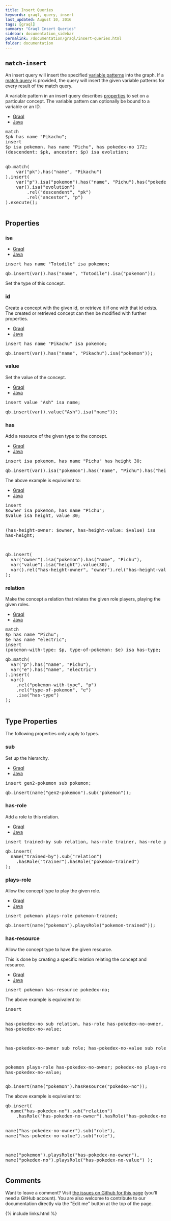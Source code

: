 ```yaml
---
title: Insert Queries
keywords: graql, query, insert
last_updated: August 10, 2016
tags: [graql]
summary: "Graql Insert Queries"
sidebar: documentation_sidebar
permalink: /documentation/graql/insert-queries.html
folder: documentation
---
```


## `match-insert`
An insert query will insert the specified [variable
patterns](#variable-patterns) into the graph. If a [match
query](match-queries.html) is provided, the query will insert the given variable
patterns for every result of the match query.

A variable pattern in an insert query describes [properties](#properties) to
set on a particular concept. The variable pattern can optionally be bound to a
variable or an ID.
<ul id="profileTabs" class="nav nav-tabs">
    <li class="active"><a href="#shell1" data-toggle="tab">Graql</a></li>
    <li><a href="#java1" data-toggle="tab">Java</a></li>
</ul>

<div class="tab-content">
<div role="tabpanel" class="tab-pane active" id="shell1">
<pre>
match
$pk has name "Pikachu";
insert
$p isa pokemon, has name "Pichu", has pokedex-no 172;
(descendent: $pk, ancestor: $p) isa evolution;

</pre>
</div>
<div role="tabpanel" class="tab-pane" id="java1">
<pre>
qb.match(
    var("pk").has("name", "Pikachu")
).insert(
    var("p").isa("pokemon").has("name", "Pichu").has("pokedex-no", 172),
    var().isa("evolution")
        .rel("descendent", "pk")
        .rel("ancestor", "p")
).execute();

</pre>
</div> <!-- tab-pane -->
</div> <!-- tab-content -->


## Properties

### isa

<ul id="profileTabs" class="nav nav-tabs">
    <li class="active"><a href="#shell2" data-toggle="tab">Graql</a></li>
    <li><a href="#java2" data-toggle="tab">Java</a></li>
</ul>

<div class="tab-content">
<div role="tabpanel" class="tab-pane active" id="shell2">
<pre>
insert has name "Totodile" isa pokemon;
</pre>
</div>
<div role="tabpanel" class="tab-pane" id="java2">
<pre>
qb.insert(var().has("name", "Totodile").isa("pokemon"));
</pre>
</div> <!-- tab-pane -->
</div> <!-- tab-content -->


Set the type of this concept.

### id

Create a concept with the given id, or retrieve it if one with that id exists.
The created or retrieved concept can then be modified with further properties.

<ul id="profileTabs" class="nav nav-tabs">
    <li class="active"><a href="#shell3" data-toggle="tab">Graql</a></li>
    <li><a href="#java3" data-toggle="tab">Java</a></li>
</ul>

<div class="tab-content">
<div role="tabpanel" class="tab-pane active" id="shell3">
<pre>
insert has name "Pikachu" isa pokemon;
</pre>
</div>
<div role="tabpanel" class="tab-pane" id="java3">
<pre>
qb.insert(var().has("name", "Pikachu").isa("pokemon"));
</pre>
</div> <!-- tab-pane -->
</div> <!-- tab-content -->


### value

Set the value of the concept.
<ul id="profileTabs" class="nav nav-tabs">
    <li class="active"><a href="#shell4" data-toggle="tab">Graql</a></li>
    <li><a href="#java4" data-toggle="tab">Java</a></li>
</ul>

<div class="tab-content">
<div role="tabpanel" class="tab-pane active" id="shell4">
<pre>
insert value "Ash" isa name;
</pre>
</div>
<div role="tabpanel" class="tab-pane" id="java4">
<pre>
qb.insert(var().value("Ash").isa("name"));
</pre>
</div> <!-- tab-pane -->
</div> <!-- tab-content -->

### has

Add a resource of the given type to the concept.

<ul id="profileTabs" class="nav nav-tabs">
    <li class="active"><a href="#shell5" data-toggle="tab">Graql</a></li>
    <li><a href="#java5" data-toggle="tab">Java</a></li>
</ul>

<div class="tab-content">
<div role="tabpanel" class="tab-pane active" id="shell5">
<pre>
insert isa pokemon, has name "Pichu" has height 30;
</pre>
</div>
<div role="tabpanel" class="tab-pane" id="java5">
<pre>
qb.insert(var().isa("pokemon").has("name", "Pichu").has("height", 30));
</pre>
</div> <!-- tab-pane -->
</div> <!-- tab-content -->


The above example is equivalent to:

<ul id="profileTabs" class="nav nav-tabs">
    <li class="active"><a href="#shell6" data-toggle="tab">Graql</a></li>
    <li><a href="#java6" data-toggle="tab">Java</a></li>
</ul>

<div class="tab-content">
<div role="tabpanel" class="tab-pane active" id="shell6">
<pre>
insert
$owner isa pokemon, has name "Pichu";
$value isa height, value 30;

(has-height-owner: $owner, has-height-value: $value) isa has-height;

</pre>
</div>
<div role="tabpanel" class="tab-pane" id="java6">
<pre>
qb.insert(
  var("owner").isa("pokemon").has("name", "Pichu"),
  var("value").isa("height").value(30),
  var().rel("has-height-owner", "owner").rel("has-height-value", "value").isa("has-height")
);
</pre>
</div> <!-- tab-pane -->
</div> <!-- tab-content -->


### relation

Make the concept a relation that relates the given role players, playing the
given roles.

<ul id="profileTabs" class="nav nav-tabs">
    <li class="active"><a href="#shell7" data-toggle="tab">Graql</a></li>
    <li><a href="#java7" data-toggle="tab">Java</a></li>
</ul>

<div class="tab-content">
<div role="tabpanel" class="tab-pane active" id="shell7">
<pre>
match
$p has name "Pichu";
$e has name "electric";
insert
(pokemon-with-type: $p, type-of-pokemon: $e) isa has-type;
</pre>
</div>
<div role="tabpanel" class="tab-pane" id="java7">
<pre>
qb.match(
  var("p").has("name", "Pichu"),
  var("e").has("name", "electric")
).insert(
  var()
    .rel("pokemon-with-type", "p")
    .rel("type-of-pokemon", "e")
    .isa("has-type")
);

</pre>
</div> <!-- tab-pane -->
</div> <!-- tab-content -->


## Type Properties

The following properties only apply to types.

### sub

Set up the hierarchy.

<ul id="profileTabs" class="nav nav-tabs">
    <li class="active"><a href="#shell8" data-toggle="tab">Graql</a></li>
    <li><a href="#java8" data-toggle="tab">Java</a></li>
</ul>

<div class="tab-content">
<div role="tabpanel" class="tab-pane active" id="shell8">
<pre>
insert gen2-pokemon sub pokemon;
</pre>
</div>
<div role="tabpanel" class="tab-pane" id="java8">
<pre>
qb.insert(name("gen2-pokemon").sub("pokemon"));
</pre>
</div> <!-- tab-pane -->
</div> <!-- tab-content -->


### has-role
Add a role to this relation.

<ul id="profileTabs" class="nav nav-tabs">
    <li class="active"><a href="#shell9" data-toggle="tab">Graql</a></li>
    <li><a href="#java9" data-toggle="tab">Java</a></li>
</ul>

<div class="tab-content">
<div role="tabpanel" class="tab-pane active" id="shell9">
<pre>
insert trained-by sub relation, has-role trainer, has-role pokemon-trained;
</pre>
</div>
<div role="tabpanel" class="tab-pane" id="java9">
<pre>
qb.insert(
  name("trained-by").sub("relation")
    .hasRole("trainer").hasRole("pokemon-trained")
);
</pre>
</div> <!-- tab-pane -->
</div> <!-- tab-content -->


### plays-role
Allow the concept type to play the given role.

<ul id="profileTabs" class="nav nav-tabs">
    <li class="active"><a href="#shell10" data-toggle="tab">Graql</a></li>
    <li><a href="#java10" data-toggle="tab">Java</a></li>
</ul>

<div class="tab-content">
<div role="tabpanel" class="tab-pane active" id="shell10">
<pre>
insert pokemon plays-role pokemon-trained;
</pre>
</div>
<div role="tabpanel" class="tab-pane" id="java10">
<pre>
qb.insert(name("pokemon").playsRole("pokemon-trained"));
</pre>
</div> <!-- tab-pane -->
</div> <!-- tab-content -->


### has-resource

Allow the concept type to have the given resource.

This is done by creating a specific relation relating the concept and resource.

<ul id="profileTabs" class="nav nav-tabs">
    <li class="active"><a href="#shell11" data-toggle="tab">Graql</a></li>
    <li><a href="#java11" data-toggle="tab">Java</a></li>
</ul>

<div class="tab-content">
<div role="tabpanel" class="tab-pane active" id="shell11">
<pre>
insert pokemon has-resource pokedex-no;
</pre>
<p>The above example is equivalent to:</p>
<pre>
insert

has-pokedex-no sub relation,
  has-role has-pokedex-no-owner,
  has-role has-pokedex-no-value;

has-pokedex-no-owner sub role;
has-pokedex-no-value sub role;

pokemon plays-role has-pokedex-no-owner;
pokedex-no plays-role has-pokedex-no-value;
</pre>

</div>
<div role="tabpanel" class="tab-pane" id="java11">
<pre>
qb.insert(name("pokemon").hasResource("pokedex-no"));
</pre>
<p>The above example is equivalent to:</p>
<pre>
qb.insert(
  name("has-pokedex-no").sub("relation")
    .hasRole("has-pokedex-no-owner").hasRole("has-pokedex-no-value"),

  name("has-pokedex-no-owner").sub("role"),
  name("has-pokedex-no-value").sub("role"),

  name("pokemon").playsRole("has-pokedex-no-owner"),
  name("pokedex-no").playsRole("has-pokedex-no-value")
);
</pre>
</div> <!-- tab-pane -->
</div> <!-- tab-content -->

## Comments
Want to leave a comment? Visit <a href="https://github.com/graknlabs/docs/issues/42" target="_blank">the issues on Github for this page</a> (you'll need a GitHub account). You are also welcome to contribute to our documentation directly via the "Edit me" button at the top of the page.


{% include links.html %}
